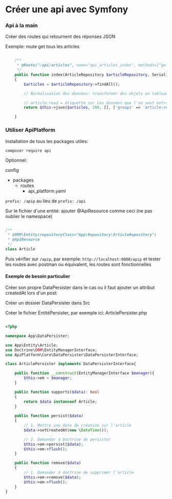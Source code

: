 # Créer une api avec Symfony

### Api à la main

Créer des routes qui retournent des réponses JSON

Exemple: route get tous les articles

```php

    /**
     * @Route("/api/articles", name="api_articles_index", methods={"get"})
     */
    public function index(ArticleRepository $articleRepository, SerializerInterface $serializer)
    {
        $articles = $articleRepository->findAll();

        // Normalisation des données: transformer des objets en tableaux associatifs simples et ransformation en texte

        // article:read = étiquette sur les données que l'on veut extraire au moment de la normalisation des données, attention il faut éviter de tourner en boucle (entre article et comment par ex)
        return $this->json($articles, 200, [], ['groups' => 'article:read']);

    }
```

### Utiliser ApiPlatform

Installation de tous les packages utiles:

`composer require api`

Optionnel: 

config
- packages
  - routes
    - api_platform.yaml

`prefix: /apip` au lieu de `prefix: /api`

Sur le fichier d'une entité: ajouter @ApiResource comme ceci (ne pas oublier le namespace)

```php

/**
 * @ORM\Entity(repositoryClass="App\Repository\ArticleRepository")
 * @ApiResource
 */
class Article

```

Puis vérifier sur `/apip`, par exemple: `http://localhost:8000/apip` et tester les routes avec postman ou équivalent, les routes sont fonctionnelles

#### Exemple de besoin particulier

Créer son propre DataPersister dans le cas ou il faut ajouter un attribut createdAt lors d'un post:

Créer un dossier DataPersister dans Src

Créer le fichier EntitéPersister, par exemple ici: ArticlePersister.php

```php

<?php

namespace App\DataPersister;

use App\Entity\Article;
use Doctrine\ORM\EntityManagerInterface;
use ApiPlatform\Core\DataPersister\DataPersisterInterface;

class ArticlePersister implements DataPersisterInterface{

    public function __construct(EntityManagerInterface $manager){
        $this->em = $manager;
    }

    public function supports($data): bool
    {
        return $data instanceof Article;
    }
    
    public function persist($data)
    {
        // 1. Mettre une date de création sur l'article
        $data->setCreatedAt(new \DateTime());

        // 2. Demander à Doctrine de persister
        $this->em->persist($data);
        $this->em->flush();
    }

    public function remove($data)
    {
        // 1. Demander à doctrine de supprimer l'article
        $this->em->remove($data);
        $this->em->flush();
    }
}

```